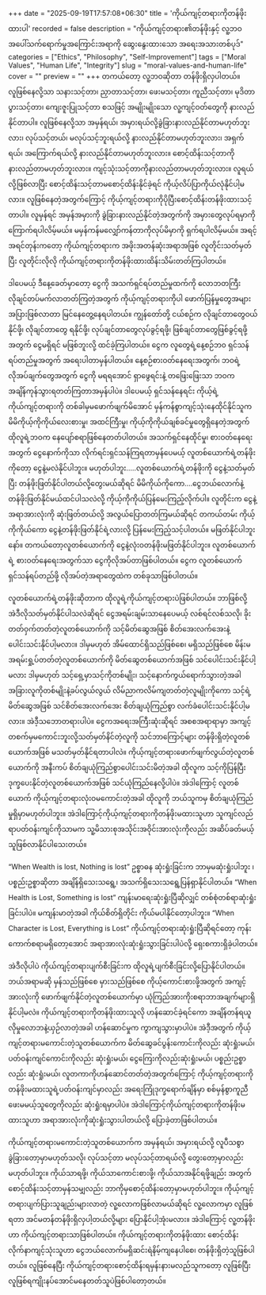 +++
date = "2025-09-19T17:57:08+06:30"
title = 'ကိုယ်ကျင့်တရားကိုတန်ဖိုးထားပါ'
recorded = false
description = "ကိုယ်ကျင့်တရား၏တန်ဖိုးနှင့် လူ့ဘဝအပေါ်သက်ရောက်မှုအကြောင်းအရာကို ဆွေးနွေးထားသော အရေးအသားတစ်ပုဒ်"
categories = ["Ethics", "Philosophy", "Self-Improvement"]
tags = ["Moral Values", "Human Life", "Integrity"]
slug = "moral-values-and-human-life"
cover = ""
preview = ""
+++
တကယ်တော့ လူ့ဘဝဆိုတာ တန်ဖိုးရှိလှပါတယ်။ လူဖြစ်နေလို့သာ သနားသင့်တာ၊ ညှာတာသင့်တာ၊ ဖေးမသင့်တာ၊ ကူညီသင့်တာ၊ မုဒိတာပွားသင့်တာ၊ ကျေးဇူးပြုသင့်တာ စသဖြင့် အမျိုးမျိုးသော လူ့ကျင့်ဝတ်တွေကို နားလည်နိုင်တာပါ။ လူဖြစ်နေလို့သာ အမှန်ရယ်၊ အမှားရယ်လို့ခွဲခြားနားလည်နိုင်တာမဟုတ်ဘူးလား၊ လုပ်သင့်တယ်၊ မလုပ်သင့်ဘူးရယ်လို့ နားလည်နိုင်တာမဟုတ်ဘူးလား၊ အရှက်ရယ်၊ အကြောက်ရယ်လို့ နားလည်နိုင်တာမဟုတ်ဘူးလား။ စောင့်ထိန်းသင့်တာကို နားလည်တာမဟုတ်ဘူးလား။ ကျင့်သုံးသင့်တာကိုနားလည်တာမဟုတ်ဘူးလား။
လူရယ်လို့ဖြစ်လာပြီး စောင့်ထိန်းသင့်တာမစောင့်ထိန်းနိုင်ခဲ့ရင် ကိုယ့်လိပ်ပြာကိုယ်လုံနိုင်ပါ့မလား။ လူဖြစ်နေတဲ့အတွက်ကြောင့် ကိုယ့်ကျင့်တရားကိုပိုပြီးစောင့်ထိန်းတန်ဖိုးထားသင့်တာပါ။ လူမှန်ရင် အမှန်အမှားကို ခွဲခြားနားလည်နိုင်တဲ့အတွက်ကို အမှားတွေလုပ်ရမှာကို ကြောက်ရပါလိမ့်မယ်။ မမှန်ကန်မလျှော်ကန်တာကိုလုပ်မိမှာကို ရှက်ရပါလိမ့်မယ်။ အရင့်အရင်တုန်းကတော့ ကိုယ်ကျင့်တရားက အဖိုးအတန်ဆုံးအရာအဖြစ် လူတိုင်းသတ်မှတ်ပြီး လူတိုင်းလိုလို ကိုယ်ကျင့်တရားကိုတန်ဖိုးထားထိန်းသိမ်းတတ်ကြပါတယ်။

ဒါပေမယ့် ဒီနေ့ခေတ်မှာတော့ ငွေကို အသက်ရှင်ရပ်တည်မှုထက်ကို လောဘတကြီးလိုချင်တပ်မက်လာတတ်ကြတဲ့အတွက် ကိုယ့်ကျင့်တရားကိုပါ ဖောက်ပြန်မှုတွေအများအပြားဖြစ်လာတာ မြင်နေတွေ့နေရပါတယ်။ ကျွန်တော်တို့ ငယ်စဉ်က လိုချင်တာတွေဝယ်နိုင်ဖို့၊ လိုချင်တာတွေ ရနိုင်ဖို့၊ လုပ်ချင်တာတွေလုပ်ခွင့်ရဖို့၊ ဖြစ်ချင်တာတွေဖြစ်ခွင့်ရဖို့အတွက် ငွေမရှိရင် မဖြစ်ဘူးလို့ ထင်ခဲ့ကြပါတယ်။ ငွေက လူတွေရဲ့နေ့စဉ်ဘ၀ ရှင်သန်ရပ်တည်မှုအတွက် အရေးပါတာမှန်ပါတယ်။ နေ့စဉ်စားဝတ်နေရေးအတွက်၊ ဘဝရဲ့လိုအပ်ချက်တွေအတွက် ငွေကို မရရအောင် ရှာဖွေရင်းနဲ့ တဖြေးဖြေးသာ ဘဝကအချိန်ကုန်သွားရတတ်ကြတာအမှန်ပါပဲ။ ဒါပေမယ့် ရှင်သန်နေရင်း ကိုယ့်ရဲ့ကိုယ်ကျင့်တရားကို တစ်ခါမှမဖောက်ဖျက်မိအောင် မှန်ကန်စွာကျင့်သုံးနေထိုင်နိုင်သူက မိမိကိုယ့်ကိုကိုယ်လေးစားမှု၊ အထင်ကြီးမှု၊ ကိုယ့်ကိုကိုယ်ချစ်ခင်မှုတွေရှိနေတဲ့အတွက် ထိုလူရဲ့ဘဝက နေပျော်စရာဖြစ်နေတတ်ပါတယ်။
အသက်ရှင်နေထိုင်မှု၊ စားဝတ်နေရေးအတွက် ငွေနောက်ကိုသာ လိုက်ရင်းရှင်သန်ကြရတာမှန်ပေမယ့် လူတစ်ယောက်ရဲ့တန်ဖိုးကိုတော့ ငွေနဲ့မလဲနိုင်ပါဘူး။ မဟုတ်ပါဘူး…..လူတစ်ယောက်ရဲ့တန်ဖိုးကို ငွေနဲ့သတ်မှတ်ပြီး တန်ဖိုးဖြတ်နိုင်ပါတယ်လို့တွေးမယ်ဆိုရင် မိမိကိုယ်ကိုကော….ငွေဘယ်လောက်နဲ့တန်ဖိုးဖြတ်နိုင်မယ်ထင်ပါသလဲလို့ ကိုယ့်ကိုကိုယ်ပြန်မေးကြည့်လိုက်ပါ။ လူတိုင်းက ငွေနဲ့အရာအားလုံးကို ဆုံးဖြတ်တယ်လို့ အလွယ်ပြောတတ်ကြမယ်ဆိုရင် တကယ်တမ်း ကိုယ့်ကိုကိုယ်ကော ငွေနဲ့တန်ဖိုးဖြတ်နိုင်ရဲ့လားလို့ ပြန်မေးကြည့်သင့်ပါတယ်။ မဖြတ်နိုင်ပါဘူးနော်။ တကယ်တော့လူတစ်ယောက်ကို ငွေနဲ့လုံးဝတန်ဖိုးမဖြတ်နိုင်ပါဘူး။ လူတစ်ယောက်ရဲ့ စားဝတ်နေရေးအတွက်သာ ငွေကိုလိုအပ်တာဖြစ်ပါတယ်။ ငွေက လူတစ်ယောက်ရှင်သန်ရပ်တည်ဖို့ လိုအပ်တဲ့အရာတွေထဲက တစ်ခုသာဖြစ်ပါတယ်။

လူတစ်ယောက်ရဲ့တန်ဖိုးဆိုတာက ထိုလူရဲ့ကိုယ်ကျင့်တရားပဲဖြစ်ပါတယ်။ ဘာဖြစ်လို့ အဲဒီလိုသတ်မှတ်နိုင်ပါသလဲဆိုရင် ငွေအရမ်းချမ်းသာနေပေမယ့် လစ်ရင်လစ်သလို၊ ခိုးတတ်ဝှက်တတ်တဲ့လူတစ်ယောက်ကို သင့်မိတ်ဆွေအဖြစ် စိတ်အေးလက်အေးနဲ့ပေါင်းသင်းနိုင်ပါ့မလား။ ဒါမှမဟုတ် အိမ်ထောင်ရှိသည်ဖြစ်စေ၊ မရှိသည်ဖြစ်စေ မိန်းမအရမ်းရှု့ပ်တတ်တဲ့လူတစ်ယောက်ကို မိတ်ဆွေတစ်ယောက်အဖြစ် သင်ပေါင်းသင်းနိုင်ပါ့မလား ဒါမှမဟုတ် သင့်ရှေ့မှာသင့်ကိုတစ်မျိုး၊ သင့်နောက်ကွယ်ရောက်သွားတဲ့အခါ အခြားလူကိုတစ်မျိုးနဲ့ခပ်လွယ်လွယ် လိမ်ညာကလိမ်ကျတတ်တဲ့လူမျိုးကိုကော သင့်ရဲ့မိတ်ဆွေအဖြစ် သင်စိတ်အေးလက်အေး စိတ်ချယုံကြည်စွာ လက်ခံပေါင်းသင်းနိုင်ပါ့မလား။ အဲဒီ့သဘောတရားပါပဲ။ ငွေကအရေးအကြီးဆုံးဆိုရင် အစစအရာရာမှာ အကျင့်တစက်မှမကောင်းဘူးလို့သတ်မှတ်နိင်တဲ့လူကို သင်ဘာကြောင့်များ တန်ဖိုးရှိတဲ့လူတစ်ယောက်အဖြစ် မသတ်မှတ်နိုင်ရတာပါလဲ။ ကိုယ့်ကျင့်တရားဖောက်ဖျက်လွယ်တဲ့လူတစ်ယောက်ကို အနီးကပ် စိတ်ချယုံကြည်စွာပေါင်းသင်းမိတဲ့အခါ ထိုလူက သင့်ကိုပြန်ပြီး ဒုက္ခပေးနိုင်တဲ့လူတစ်ယောက်အဖြစ် သင်ယုံကြည်နေလို့ပါပဲ။ အဲဒါကြောင့် လူတစ်ယောက် ကိုယ့်ကျင့်တရားလုံးဝမကောင်းတဲ့အခါ ထိုလူကို ဘယ်သူကမှ စိတ်ချယုံကြည်မှုရှိမှာမဟုတ်ပါဘူး။ အဲဒါကြောင့်ကိုယ့်ကျင့်တရားကိုတန်ဖိုးမထားသူဟာ သူကျင်လည်ရာပတ်ဝန်းကျင်ကိုသာမက သူ့မိသားစုအသိုင်းအဝိုင်းအားလုံးကိုလည်း အဆိပ်ခတ်မယ့်သူဖြစ်လာနိုင်ပါသေးတယ်။

“When Wealth is lost, Nothing is lost” ဥစ္စာဓန ဆုံးရှုံးခြင်းက ဘာမှမဆုံးရှုံးပါဘူး ၊ ပစ္စည်းဥစ္စာဆိုတာ အချိန်ရှိသေးသရွေ့၊ အသက်ရှိသေးသရွေ့ပြန်ရှာနိုင်ပါတယ်။ “When Health is Lost, Something is lost” ကျန်းမာရေးဆုံးရှုံးပြီဆိုလျှင် တစ်စုံတစ်ရာဆုံးရှုံးခြင်းပါပဲ။ မကျန်းမာတဲ့အခါ ကိုယ်စိတ်ရှိတိုင်း ကိုယ်မပါနိုင်တော့ပါဘူး။
“When Character is Lost, Everything is Lost” ကိုယ်ကျင့်တရားဆုံးရှုံးပြီဆိုရင်တော့ ကုန်းကောက်စရာမရှိတော့အောင် အရာအားလုံးဆုံးရှုံးသွားခြင်းပါပဲလို့ ရှေးစကားရှိခဲ့ပါတယ်။

အဲဒီလိုပါပဲ ကိုယ်ကျင့်တရားပျက်စီးခြင်းက ထိုလူရဲ့ပျက်စီးခြင်းလို့ပြောနိုင်ပါတယ်။ ဘယ်အရာမဆို မှန်သည်ဖြစ်စေ မှားသည်ဖြစ်စေ ကိုယ့်ကောင်းစားဖို့အတွက် အကျင့်အားလုံးကို ဖောက်ဖျက်နိုင်တဲ့လူတစ်ယောက်မှာ ယုံကြည်အားကိုးစရာဘာအချက်များရှိနိုင်ပါ့မလဲ။ ကိုယ်ကျင့်တရားကိုတန်ဖိုးထားသူလို ဟန်ဆောင်ခဲ့ရင်ကော အချိန်တန်ရယူလိုမှုလောဘနဲ့ယှဉ်လာတဲ့အခါ ဟန်ဆောင်မှုက ကွာကျသွားမှာပါပဲ။ အဲဒီ့အတွက် ကိုယ့်ကျင့်တရားမကောင်းတဲ့သူတစ်ယောက်က မိတ်ဆွေခင်ပွန်းကောင်းကိုလည်း ဆုံးရှုံးမယ်၊ ပတ်ဝန်းကျင်ကောင်းကိုလည်း ဆုံးရှုံးမယ်၊ ငွေကြေးကိုလည်းဆုံးရှုံးမယ်၊ ပစ္စည်းဥစ္စာလည်း ဆုံးရှုံးမယ်၊ လူတကာကိုဟန်ဆောင်တတ်တဲ့အတွက်ကြောင့် ကိုယ့်ကျင့်တရားကိုတန်ဖိုးမထားသူရဲ့ပတ်ဝန်းကျင်မှာလည်း အရေးကြုံဒုက္ခရောက်ချိန်မှာ စစ်မှန်စွာကူညီဖေးမမယ့်သူတွေကိုလည်း ဆုံးရှုံးရမှာပါပဲ။ အဲဒါကြောင့်ကိုယ်ကျင့်တရားကိုတန်ဖိုးမထားသူဟာ အရာအားလုံးကိုဆုံးရှုံးသွားပါတယ်လို့ ပြောခဲ့တာဖြစ်ပါတယ်။

ကိုယ်ကျင့်တရားမကောင်းတဲ့သူတစ်ယောက်က အမှန်ရယ်၊ အမှားရယ်လို့ လူပီသစွာခွဲခြားတော့မှာမဟုတ်သလို၊ လုပ်သင့်တာ မလုပ်သင့်တာရယ်လို့ တွေးတော့မှာလည်း မဟုတ်ပါဘူး။ ကိုယ်သာရဖို့၊ ကိုယ်သာကောင်းစားဖို့၊ ကိုယ်သာအနိုင်ရဖို့ချည်း အတွက် စောင့်ထိန်းသင့်တာမှန်သမျှလည်း ဘာကိုမှစောင့်ထိန်းတော့မှာမဟုတ်ပါဘူး။ ကိုယ့်ကျင့်တရားပျက်ပြားသူချည်းများလာတဲ့ လူ့လောကဖြစ်လာမယ်ဆိုရင် လူ့လောကမှာ လူဖြစ်ရတာ အင်မတန်တန်ဖိုးရှိလှပါ့တယ်လို့များ ပြောနိုင်ပါ့အုံးမလား။
အဲဒါကြောင့် လူ့တန်ဖိုးဟာ ကိုယ်ကျင့်တရားသာဖြစ်ပါတယ်။ ကိုယ်ကျင့်တရားကိုတန်ဖိုးထား စောင့်ထိန်းလိုက်နာကျင့်သုံးသူဟာ ငွေဘယ်လောက်မရှိဆင်းရဲနိမ့်ကျနေပါစေ၊ တန်ဖိုးရှိတဲ့သူဖြစ်ပါတယ်။ လူဖြစ်နေပြီး ကိုယ်ကျင့်တရားစောင့်ထိန်းရမှန်းနားမလည်သူကတော့ လူဖြစ်ပြီး လူဖြစ်ရကျိုးနပ်အောင်မနေတတ်သူပဲဖြစ်ပါတော့တယ်။ 